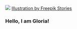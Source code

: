 <img src="https://media.giphy.com/media/5NrHGzu1oUqQ5NHQTz/giphy.gif"> 
<a href="https://stories.freepik.com/web">Illustration by Freepik Stories</a>

### Hello, I am Gloria! 


<!--
**CamusCamel/Camuscamel** is a ✨ _special_ ✨ repository because its `README.md` (this file) appears on your GitHub profile.

Here are some ideas to get you started:

- 🔭 I’m currently working on ...
- 🌱 I’m currently learning ...
- 👯 I’m looking to collaborate on ...
- 🤔 I’m looking for help with ...
- 💬 Ask me about ...
- 📫 How to reach me: ...
- 😄 Pronouns: ...
- ⚡ Fun fact: ...
-->
